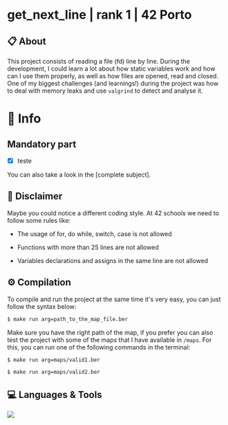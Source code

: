 # get_next_line | rank 1 | 42 Porto

## 📋 About 

This project consists of reading a file (fd) line by line. During the development, I could learn a lot about how static variables work and how can I use them properly, as well as how files are opened, read and closed. One of my biggest challenges (and learnings!) during the project was how to deal with memory leaks and use `valgrind` to detect and analyse it.   

# :bookmark_tabs: Info
## Mandatory part
- [x] teste

You can also take a look in the [complete subject]. 

## 🚨 Disclaimer 
Maybe you could notice a different coding style. At 42 schools we need to follow some rules like:
- The usage of for, do while, switch, case is not allowed<p> 
- Functions with more than 25 lines are not allowed <p> 
- Variables declarations and assigns in the same line are not allowed <p> 
    
## ⚙️ Compilation

To compile and run the project at the same time it's very easy, you can just follow the syntax below: 

```sh
$ make run arg=path_to_the_map_file.ber
```
Make sure you have the right path of the map, if you prefer you can also test the project with some of the maps that I have available in `/maps`. 
For this, you can run one of the following commands in the terminal: 
  
```sh
$ make run arg=maps/valid1.ber
```
```sh
$ make run arg=maps/valid2.ber
```
  
## 💻 Languages & Tools
<p align="left">
  <a href="https://skillicons.dev">
    <img src="https://skillicons.dev/icons?i=c,Makefile" />
  </a>
  </p>
</p>
